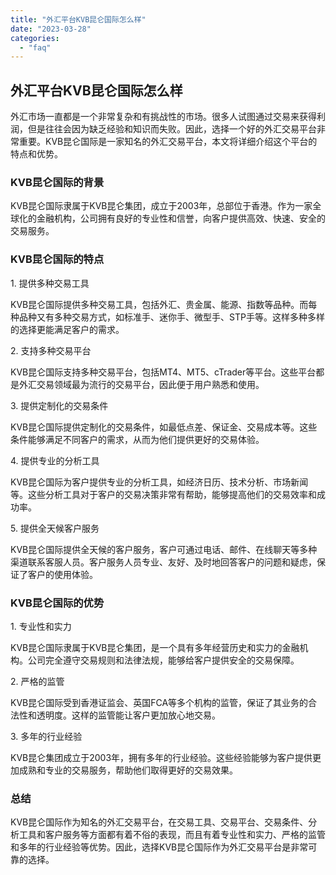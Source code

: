 ```yaml
---
title: "外汇平台KVB昆仑国际怎么样"
date: "2023-03-28"
categories: 
  - "faq"
---
```


## 外汇平台KVB昆仑国际怎么样

外汇市场一直都是一个非常复杂和有挑战性的市场。很多人试图通过交易来获得利润，但是往往会因为缺乏经验和知识而失败。因此，选择一个好的外汇交易平台非常重要。KVB昆仑国际是一家知名的外汇交易平台，本文将详细介绍这个平台的特点和优势。

### KVB昆仑国际的背景

KVB昆仑国际隶属于KVB昆仑集团，成立于2003年，总部位于香港。作为一家全球化的金融机构，公司拥有良好的专业性和信誉，向客户提供高效、快速、安全的交易服务。

### KVB昆仑国际的特点

1\. 提供多种交易工具

KVB昆仑国际提供多种交易工具，包括外汇、贵金属、能源、指数等品种。而每种品种又有多种交易方式，如标准手、迷你手、微型手、STP手等。这样多种多样的选择更能满足客户的需求。

2\. 支持多种交易平台

KVB昆仑国际支持多种交易平台，包括MT4、MT5、cTrader等平台。这些平台都是外汇交易领域最为流行的交易平台，因此便于用户熟悉和使用。

3\. 提供定制化的交易条件

KVB昆仑国际提供定制化的交易条件，如最低点差、保证金、交易成本等。这些条件能够满足不同客户的需求，从而为他们提供更好的交易体验。

4\. 提供专业的分析工具

KVB昆仑国际为客户提供专业的分析工具，如经济日历、技术分析、市场新闻等。这些分析工具对于客户的交易决策非常有帮助，能够提高他们的交易效率和成功率。

5\. 提供全天候客户服务

KVB昆仑国际提供全天候的客户服务，客户可通过电话、邮件、在线聊天等多种渠道联系客服人员。客户服务人员专业、友好、及时地回答客户的问题和疑虑，保证了客户的使用体验。

### KVB昆仑国际的优势

1\. 专业性和实力

KVB昆仑国际隶属于KVB昆仑集团，是一个具有多年经营历史和实力的金融机构。公司完全遵守交易规则和法律法规，能够给客户提供安全的交易保障。

2\. 严格的监管

KVB昆仑国际受到香港证监会、英国FCA等多个机构的监管，保证了其业务的合法性和透明度。这样的监管能让客户更加放心地交易。

3\. 多年的行业经验

KVB昆仑集团成立于2003年，拥有多年的行业经验。这些经验能够为客户提供更加成熟和专业的交易服务，帮助他们取得更好的交易效果。

### 总结

KVB昆仑国际作为知名的外汇交易平台，在交易工具、交易平台、交易条件、分析工具和客户服务等方面都有着不俗的表现，而且有着专业性和实力、严格的监管和多年的行业经验等优势。因此，选择KVB昆仑国际作为外汇交易平台是非常可靠的选择。
